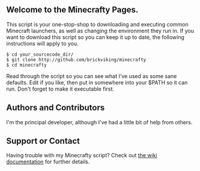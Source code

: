 ## Welcome to the Minecrafty Pages.
This script is your one-stop-shop to downloading and executing common Minecraft launchers, as well as changing the environment they run in. If you want to download this script so you can keep it up to date, the following instructions will apply to you.

```
$ cd your_sourcecode_dir/
$ git clone http://github.com/brickviking/minecrafty
$ cd minecrafty
```
Read through the script so you can see what I've used as some sane defaults. Edit if you like, then put in somewhere into your $PATH so it can run. Don't forget to make it executable first.

## Authors and Contributors
I'm the principal developer, although I've had a little bit of help from others.

## Support or Contact
Having trouble with my Minecrafty script? Check out [the wiki documentation](https://github.com/brickviking/minecrafty/wiki) for further details.
